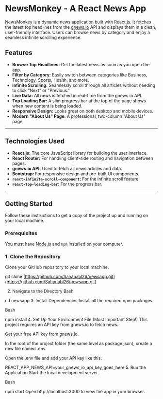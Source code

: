 # NewsMonkey - A React News App

NewsMonkey is a dynamic news application built with React.js. It fetches the latest top headlines from the [gnews.io](https://gnews.io/) API and displays them in a clean, user-friendly interface. Users can browse news by category and enjoy a seamless infinite scrolling experience.



## Features

* **Browse Top Headlines:** Get the latest news as soon as you open the app.
* **Filter by Category:** Easily switch between categories like Business, Technology, Sports, Health, and more.
* **Infinite Scrolling:** Seamlessly scroll through all articles without needing to click "Next" or "Previous."
* **Live Data:** All news is fetched in real-time from the gnews.io API.
* **Top Loading Bar:** A slim progress bar at the top of the page shows when new content is being loaded.
* **Responsive Design:** Looks great on both desktop and mobile devices.
* **Modern "About Us" Page:** A professional, two-column "About Us" page.

---

## Technologies Used

* **React.js:** The core JavaScript library for building the user interface.
* **React Router:** For handling client-side routing and navigation between pages.
* **gnews.io API:** Used to fetch all news articles and data.
* **Bootstrap:** For responsive design and pre-built UI components.
* **`react-infinite-scroll-component`:** For the infinite scroll feature.
* **`react-top-loading-bar`:** For the progress bar.

---

## Getting Started

Follow these instructions to get a copy of the project up and running on your local machine.

### Prerequisites

You must have [Node.js](https://nodejs.org/) and `npm` installed on your computer.

### 1. Clone the Repository

Clone your GitHub repository to your local machine.

git clone [https://github.com/Sahanabl26/newsapp.git](https://github.com/Sahanabl26/newsapp.git)

2. Navigate to the Directory
Bash

cd newsapp
3. Install Dependencies
Install all the required npm packages.

Bash

npm install
4. Set Up Your Environment File (Most Important Step!)
This project requires an API key from gnews.io to fetch news.

Get your free API key from gnews.io.

In the root of the project folder (the same level as package.json), create a new file named .env.

Open the .env file and add your API key like this:

REACT_APP_NEWS_API=your_gnews_io_api_key_goes_here
5. Run the Application
Start the local development server.

Bash

npm start
Open http://localhost:3000 to view the app in your browser.
